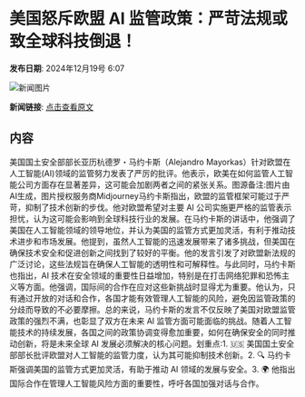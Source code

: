 # 美国怒斥欧盟 AI 监管政策：严苛法规或致全球科技倒退！

**发布日期**: 2024年12月19号 6:07

![新闻图片](https://pic.chinaz.com/picmap/202312281011271411_0.jpg)

**新闻链接**: [点击查看原文](https://www.aibase.com/zh/news/14109)

## 内容

美国国土安全部部长亚历杭德罗・马约卡斯（Alejandro Mayorkas）针对欧盟在人工智能(AI)领域的监管努力发表了严厉的批评。他表示，欧美在如何监管人工智能公司方面存在显著差异，这可能会加剧两者之间的紧张关系。图源备注:图片由AI生成，图片授权服务商Midjourney马约卡斯指出，欧盟的监管框架可能过于严苛，抑制了技术创新的步伐。他对欧盟希望对主要 AI 公司实施更严格的监管表示担忧，认为这可能会影响到全球科技行业的发展。在马约卡斯的讲话中，他强调了美国在人工智能领域的领导地位，并认为美国的监管方式更加灵活，有利于推动技术进步和市场发展。他提到，虽然人工智能的迅速发展带来了诸多挑战，但美国在确保技术安全和促进创新之间找到了较好的平衡。他的发言引发了对欧盟新法规的广泛讨论，这些法规旨在确保人工智能的透明性和可解释性。与此同时，马约卡斯也指出，AI 技术在安全领域的重要性日益增加，特别是在打击网络犯罪和恐怖主义等方面。他强调，国际间的合作在应对这些新挑战时显得尤为重要。他认为，只有通过开放的对话和合作，各国才能有效管理人工智能的风险，避免因监管政策的分歧而导致的不必要摩擦。总的来说，马约卡斯的发言不仅反映了美国对欧盟监管政策的强烈不满，也彰显了双方在未来 AI 监管方面可能面临的挑战。随着人工智能技术的持续发展，各国之间的政策协调变得愈加重要，如何在确保安全的同时推动创新，将是未来全球 AI 发展必须解决的核心问题。划重点:1. 🇺🇸 美国国土安全部部长批评欧盟对人工智能的监管力度，认为其可能抑制技术创新。2. 🔍 马约卡斯强调美国的监管方式更加灵活，有助于推动 AI 领域的发展与安全。3. 🌍 他指出国际合作在管理人工智能风险方面的重要性，呼吁各国加强对话与合作。

